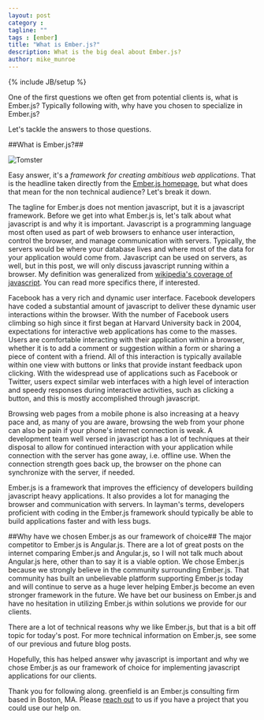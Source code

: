 ```yaml
---
layout: post
category :
tagline: ""
tags : [ember]
title: "What is Ember.js?"
description: What is the big deal about Ember.js?
author: mike_munroe
---
```

{% include JB/setup %}

One of the first questions we often get from potential clients is, what is Ember.js? Typically following with, why have
you chosen to specialize in Ember.js?

Let's tackle the answers to those questions.

##What is Ember.js?##

![Tomster](http://upload.wikimedia.org/wikipedia/en/6/69/Ember.js_Logo_and_Mascot.png)

Easy answer, it's a *framework for creating ambitious web applications*. That is the headline taken directly from the
[Ember.js homepage](http://emberjs.com), but what does that mean for the non technical audience? Let's break it down.

The tagline for Ember.js does not mention javascript, but it is a javascript framework. Before we get into what Ember.js
is, let's talk about what javascript is and why it is important. Javascript is a programming language most often used as
part of web browsers to enhance user interaction, control the browser, and manage communication with servers. Typically,
the servers would be where your database lives and where most of the data for your application would come from.
Javascript can be used on servers, as well, but in this post, we will only discuss javascript running within a browser.
My definition was generalized from [wikipedia's coverage of javascript](http://en.wikipedia.org/wiki/JavaScript). You
can read more specifics there, if interested.

Facebook has a very rich and dynamic user interface. Facebook developers have coded a substantial amount of javascript to
deliver these dynamic user interactions within the browser. With the number of Facebook users climbing so high since it
first began at Harvard University back in 2004, expectations for interactive web applications has come to the masses.
Users are comfortable interacting with their application within a browser, whether it is to add a comment or
suggestion within a form or sharing a piece of content with a friend. All of this interaction is typically available
within one view with buttons or links that provide instant feedback upon clicking. With the widespread use of
applications such as Facebook or Twitter, users expect similar web interfaces with a high level of interaction and
speedy responses during interactive activities, such as clicking a button, and this is mostly accomplished through
javascript.

Browsing web pages from a mobile phone is also increasing at a heavy pace and, as many of you are aware, browsing the
web from your phone can also be pain if your phone's internet connection is weak. A development team well versed in
javascript has a lot of techniques at their disposal to allow for continued interaction with your application while
connection with the server has gone away, i.e. offline use. When the connection strength goes back up, the browser on
the phone can synchronize with the server, if needed.

Ember.js is a framework that improves the efficiency of developers building javascript heavy applications. It also
provides a lot for managing the browser and communication with servers. In layman's terms, developers proficient with
coding in the Ember.js framework should typically be able to build applications faster and with less bugs.

##Why have we chosen Ember.js as our framework of choice##
The major competitor to Ember.js is Angular.js. There are a lot of great posts on the internet comparing Ember.js and
Angular.js, so I will not talk much about Angular.js here, other than to say it is a viable option. We chose Ember.js
because we strongly believe in the community surrounding Ember.js. That community has built an unbelievable platform
supporting Ember.js today and will continue to serve as a huge lever helping Ember.js become an even stronger framework
in the future. We have bet our business on Ember.js and have no hesitation in utilizing Ember.js within solutions we
provide for our clients.

There are a lot of technical reasons why we like Ember.js, but that is a bit off topic for today's post. For more
technical information on Ember.js, see some of our previous and future blog posts.

Hopefully, this has helped answer why javascript is important and why we chose Ember.js as our framework of choice for
implementing javascript applications for our clients.

Thank you for following along. greenfield is an Ember.js consulting firm based in Boston, MA.
Please [reach out](http://greenfieldhq.com/#/?anchor=contact) to us if you have a project that you could use our help
on.

